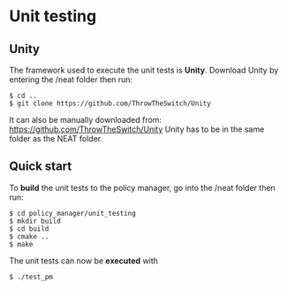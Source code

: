 # Unit testing

## Unity

The framework used to execute the unit tests is **Unity**. Download Unity by entering the /neat folder then run:

```
$ cd ..
$ git clone https://github.com/ThrowTheSwitch/Unity
```

It can also be manually downloaded from: https://github.com/ThrowTheSwitch/Unity
  Unity has to be in the same folder as the NEAT folder.

## Quick start

To **build** the unit tests to the policy manager, go into the /neat folder then run:

```
$ cd policy_manager/unit_testing
$ mkdir build
$ cd build
$ cmake ..
$ make
```

The unit tests can now be **executed** with

```
$ ./test_pm
```
